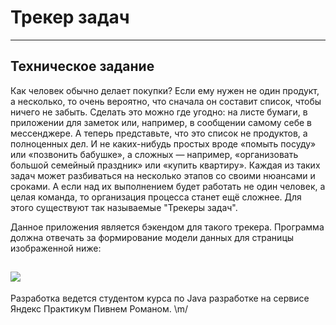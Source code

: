 # Трекер задач
------
## Техническое задание
Как человек обычно делает покупки? Если ему нужен не один продукт, а несколько, то очень вероятно, что сначала он составит список, чтобы ничего не забыть. Сделать это можно где угодно: на листе бумаги, в приложении для заметок или, например, в сообщении самому себе в мессенджере.
А теперь представьте, что это список не продуктов, а полноценных дел. И не каких-нибудь простых вроде «помыть посуду» или «позвонить бабушке», а сложных — например, «организовать большой семейный праздник» или «купить квартиру». Каждая из таких задач может разбиваться на несколько этапов со своими нюансами и сроками. А если над их выполнением будет работать не один человек, а целая команда, то организация процесса станет ещё сложнее. Для этого существуют так называемые "Трекеры задач".

Данное приложения является бэкендом для такого трекера.
Программа должна отвечать за формирование модели данных для страницы изображенной ниже:

![](https://pictures.s3.yandex.net/resources/Untitled_25_1639469823.png)
------
Разработка ведется студентом курса по Java разработке на сервисе Яндекс Практикум Пивнем Романом. \m/
